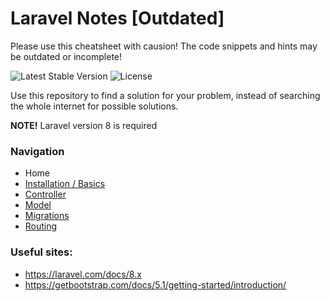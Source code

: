# Laravel Notes [Outdated]

Please use this cheatsheet with causion! The code snippets and hints may be outdated or incomplete!

<img src="https://img.shields.io/badge/laravel-8-blueviolet" alt="Latest Stable Version"> <img src="https://img.shields.io/badge/php-8.1.2-yellowgreen" alt="License">

Use this repository to find a solution for your problem, instead of searching the whole internet for possible solutions.

**NOTE!** Laravel version 8 is required

### Navigation
- Home
- [Installation / Basics](https://github.com/Sjoerd-69/laravel-cheatsheet/blob/main/INSTALLATION.md)
- [Controller](https://github.com/Sjoerd-69/laravel-cheatsheet/blob/main/CONTROLLER.md)
- [Model](https://github.com/Sjoerd-69/laravel-cheatsheet/blob/main/MODEL.md)
- [Migrations](https://github.com/Sjoerd-69/laravel-cheatsheet/blob/main/MIGRATIONS.md)
- [Routing](https://github.com/Sjoerd-69/laravel-cheatsheet/blob/main/ROUTING.md)

### Useful sites:
- https://laravel.com/docs/8.x
- https://getbootstrap.com/docs/5.1/getting-started/introduction/
